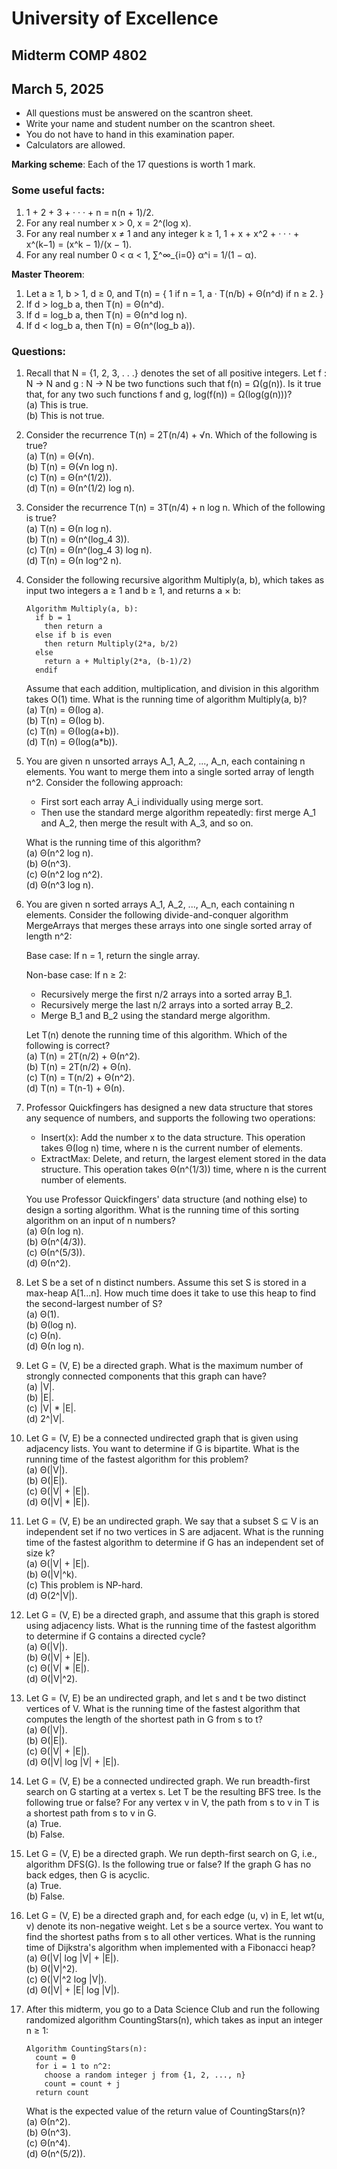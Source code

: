# University of Excellence
## Midterm COMP 4802
## March 5, 2025

* All questions must be answered on the scantron sheet.
* Write your name and student number on the scantron sheet.
* You do not have to hand in this examination paper.
* Calculators are allowed.

**Marking scheme**: Each of the 17 questions is worth 1 mark.

### Some useful facts:
1. 1 + 2 + 3 + · · · + n = n(n + 1)/2.
2. For any real number x > 0, x = 2^(log x).
3. For any real number x ≠ 1 and any integer k ≥ 1,
   1 + x + x^2 + · · · + x^(k−1) = (x^k − 1)/(x − 1).
4. For any real number 0 < α < 1,
   ∑^∞_{i=0} α^i = 1/(1 − α).

**Master Theorem**:
1. Let a ≥ 1, b > 1, d ≥ 0, and
   T(n) = {
     1 if n = 1,
     a · T(n/b) + Θ(n^d) if n ≥ 2.
   }
2. If d > log_b a, then T(n) = Θ(n^d).
3. If d = log_b a, then T(n) = Θ(n^d log n).
4. If d < log_b a, then T(n) = Θ(n^(log_b a)).

### Questions:

1. Recall that N = {1, 2, 3, . . .} denotes the set of all positive integers. Let f : N → N and g : N → N be two functions such that f(n) = Ω(g(n)). Is it true that, for any two such functions f and g, log(f(n)) = Ω(log(g(n)))?  
   (a) This is true.   
   (b) This is not true.  

2. Consider the recurrence
   T(n) = 2T(n/4) + √n.
   Which of the following is true?  
   (a) T(n) = Θ(√n).  
   (b) T(n) = Θ(√n log n).  
   (c) T(n) = Θ(n^(1/2)).  
   (d) T(n) = Θ(n^(1/2) log n).  

3. Consider the recurrence
   T(n) = 3T(n/4) + n log n.
   Which of the following is true?  
   (a) T(n) = Θ(n log n).  
   (b) T(n) = Θ(n^(log_4 3)).  
   (c) T(n) = Θ(n^(log_4 3) log n).  
   (d) T(n) = Θ(n log^2 n).  

4. Consider the following recursive algorithm Multiply(a, b), which takes as input two integers a ≥ 1 and b ≥ 1, and returns a × b:
   ```
   Algorithm Multiply(a, b):
     if b = 1
       then return a
     else if b is even
       then return Multiply(2*a, b/2)
     else 
       return a + Multiply(2*a, (b-1)/2)
     endif
   ```
   Assume that each addition, multiplication, and division in this algorithm takes O(1) time. What is the running time of algorithm Multiply(a, b)?  
   (a) T(n) = Θ(log a).  
   (b) T(n) = Θ(log b).  
   (c) T(n) = Θ(log(a+b)).  
   (d) T(n) = Θ(log(a*b)).  

5. You are given n unsorted arrays A_1, A_2, ..., A_n, each containing n elements. You want to merge them into a single sorted array of length n^2. Consider the following approach:
   * First sort each array A_i individually using merge sort.
   * Then use the standard merge algorithm repeatedly: first merge A_1 and A_2, then merge the result with A_3, and so on.
   
   What is the running time of this algorithm?  
   (a) Θ(n^2 log n).  
   (b) Θ(n^3).  
   (c) Θ(n^2 log n^2).  
   (d) Θ(n^3 log n).  

6. You are given n sorted arrays A_1, A_2, ..., A_n, each containing n elements. Consider the following divide-and-conquer algorithm MergeArrays that merges these arrays into one single sorted array of length n^2:
   
   Base case: If n = 1, return the single array.
   
   Non-base case: If n ≥ 2:
   * Recursively merge the first n/2 arrays into a sorted array B_1.
   * Recursively merge the last n/2 arrays into a sorted array B_2.
   * Merge B_1 and B_2 using the standard merge algorithm.
   
   Let T(n) denote the running time of this algorithm. Which of the following is correct?  
   (a) T(n) = 2T(n/2) + Θ(n^2).  
   (b) T(n) = 2T(n/2) + Θ(n).  
   (c) T(n) = T(n/2) + Θ(n^2).  
   (d) T(n) = T(n-1) + Θ(n).  

7. Professor Quickfingers has designed a new data structure that stores any sequence of numbers, and supports the following two operations:
   * Insert(x): Add the number x to the data structure. This operation takes Θ(log n) time, where n is the current number of elements.
   * ExtractMax: Delete, and return, the largest element stored in the data structure. This operation takes Θ(n^(1/3)) time, where n is the current number of elements.
   
   You use Professor Quickfingers' data structure (and nothing else) to design a sorting algorithm. What is the running time of this sorting algorithm on an input of n numbers?  
   (a) Θ(n log n).  
   (b) Θ(n^(4/3)).  
   (c) Θ(n^(5/3)).  
   (d) Θ(n^2).  

8. Let S be a set of n distinct numbers. Assume this set S is stored in a max-heap A[1...n]. How much time does it take to use this heap to find the second-largest number of S?  
   (a) Θ(1).  
   (b) Θ(log n).  
   (c) Θ(n).  
   (d) Θ(n log n).  

9. Let G = (V, E) be a directed graph. What is the maximum number of strongly connected components that this graph can have?  
   (a) |V|.  
   (b) |E|.  
   (c) |V| * |E|.  
   (d) 2^|V|.  

10. Let G = (V, E) be a connected undirected graph that is given using adjacency lists. You want to determine if G is bipartite. What is the running time of the fastest algorithm for this problem?  
    (a) Θ(|V|).  
    (b) Θ(|E|).  
    (c) Θ(|V| + |E|).  
    (d) Θ(|V| * |E|).  

11. Let G = (V, E) be an undirected graph. We say that a subset S ⊆ V is an independent set if no two vertices in S are adjacent. What is the running time of the fastest algorithm to determine if G has an independent set of size k?  
    (a) Θ(|V| + |E|).  
    (b) Θ(|V|^k).  
    (c) This problem is NP-hard.  
    (d) Θ(2^|V|).  

12. Let G = (V, E) be a directed graph, and assume that this graph is stored using adjacency lists. What is the running time of the fastest algorithm to determine if G contains a directed cycle?  
    (a) Θ(|V|).  
    (b) Θ(|V| + |E|).  
    (c) Θ(|V| * |E|).  
    (d) Θ(|V|^2).  

13. Let G = (V, E) be an undirected graph, and let s and t be two distinct vertices of V. What is the running time of the fastest algorithm that computes the length of the shortest path in G from s to t?  
    (a) Θ(|V|).  
    (b) Θ(|E|).  
    (c) Θ(|V| + |E|).  
    (d) Θ(|V| log |V| + |E|).  

14. Let G = (V, E) be a connected undirected graph. We run breadth-first search on G starting at a vertex s. Let T be the resulting BFS tree.
    Is the following true or false?
    For any vertex v in V, the path from s to v in T is a shortest path from s to v in G.  
    (a) True.  
    (b) False.  

15. Let G = (V, E) be a directed graph. We run depth-first search on G, i.e., algorithm DFS(G).
    Is the following true or false? 
    If the graph G has no back edges, then G is acyclic.  
    (a) True.  
    (b) False.  

16. Let G = (V, E) be a directed graph and, for each edge (u, v) in E, let wt(u, v) denote its non-negative weight. Let s be a source vertex. You want to find the shortest paths from s to all other vertices.
    What is the running time of Dijkstra's algorithm when implemented with a Fibonacci heap?  
    (a) Θ(|V| log |V| + |E|).  
    (b) Θ(|V|^2).  
    (c) Θ(|V|^2 log |V|).  
    (d) Θ(|V| + |E| log |V|).  

17. After this midterm, you go to a Data Science Club and run the following randomized algorithm CountingStars(n), which takes as input an integer n ≥ 1:
    ```
    Algorithm CountingStars(n):
      count = 0
      for i = 1 to n^2:
        choose a random integer j from {1, 2, ..., n}
        count = count + j
      return count
    ```
    What is the expected value of the return value of CountingStars(n)?  
    (a) Θ(n^2).  
    (b) Θ(n^3).  
    (c) Θ(n^4).  
    (d) Θ(n^(5/2)).  
